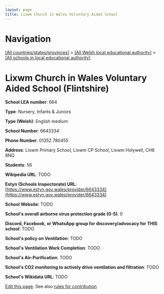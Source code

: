 ```yaml
---
layout: page
title: Lixwm Church in Wales Voluntary Aided School
---
```

# Navigation

[[All countries/states/provinces]](../../..) > [[All Welsh local educational authority]](../..) > [[All schools in local educational authority]](..)

# Lixwm Church in Wales Voluntary Aided School (Flintshire)

**School LEA number**: 664

**Type**: Nursery, Infants & Juniors

**Type (Welsh)**: English medium

**School Number**: 6643334

**Phone Number**: 01352 780455

**Address**: Lixwm Primary School, Lixwm CP School, Lixwm Holywell, CH8 8NQ

**Students**: 56

**Wikipedia URL**: TODO

**Estyn (Schools Inspectorate) URL**: [https://www.estyn.gov.wales/provider/6643334](https://www.estyn.gov.wales/provider/6643334)

**School Website**: TODO

**School's overall airborne virus protection grade (0-5)**: 0

**Discord, Facebook, or WhatsApp group for discovery/advocacy for THIS school**: TODO

**School's policy on Ventilation**: TODO

**School's Ventilation Work Completion**: TODO

**School's Air-Purification**: TODO

**School's CO2 monitoring to actively drive ventilation and filtration**: TODO

**School's Wikidata URL**: TODO




[Edit this page](https://github.com/ventilate-schools/Wales/edit/prif/./Flintshire/Lixwm_Church_in_Wales_Voluntary_Aided_School.md). See also [rules for contribution](../../../contribution-rules/)
